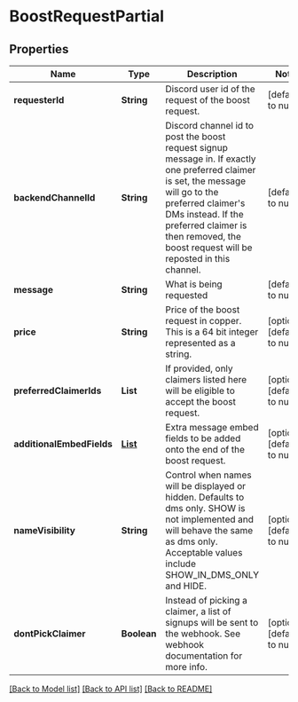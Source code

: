 # BoostRequestPartial
## Properties

| Name | Type | Description | Notes |
|------------ | ------------- | ------------- | -------------|
| **requesterId** | **String** | Discord user id of the request of the boost request. | [default to null] |
| **backendChannelId** | **String** | Discord channel id to post the boost request signup message in. If exactly one preferred claimer is set, the message will go to the preferred claimer&#39;s DMs instead. If the preferred claimer is then removed, the boost request will be reposted in this channel. | [default to null] |
| **message** | **String** | What is being requested | [default to null] |
| **price** | **String** | Price of the boost request in copper. This is a 64 bit integer represented as a string. | [optional] [default to null] |
| **preferredClaimerIds** | **List** | If provided, only claimers listed here will be eligible to accept the boost request. | [optional] [default to null] |
| **additionalEmbedFields** | [**List**](EmbedField.md) | Extra message embed fields to be added onto the end of the boost request. | [optional] [default to null] |
| **nameVisibility** | **String** | Control when names will be displayed or hidden. Defaults to dms only. SHOW is not implemented and will behave the same as dms only. Acceptable values include SHOW_IN_DMS_ONLY and HIDE. | [optional] [default to null] |
| **dontPickClaimer** | **Boolean** | Instead of picking a claimer, a list of signups will be sent to the webhook. See webhook documentation for more info. | [optional] [default to null] |

[[Back to Model list]](../README.md#documentation-for-models) [[Back to API list]](../README.md#documentation-for-api-endpoints) [[Back to README]](../README.md)

